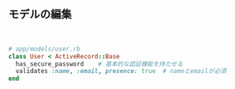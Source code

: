 ##  モデルの編集

<br />

```ruby
# app/models/user.rb
class User < ActiveRecord::Base
  has_secure_password    # 基本的な認証機能を持たせる
  validates :name, :email, presence: true  # nameとemailが必須
end
```
